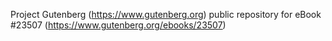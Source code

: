 Project Gutenberg (https://www.gutenberg.org) public repository for eBook #23507 (https://www.gutenberg.org/ebooks/23507)
